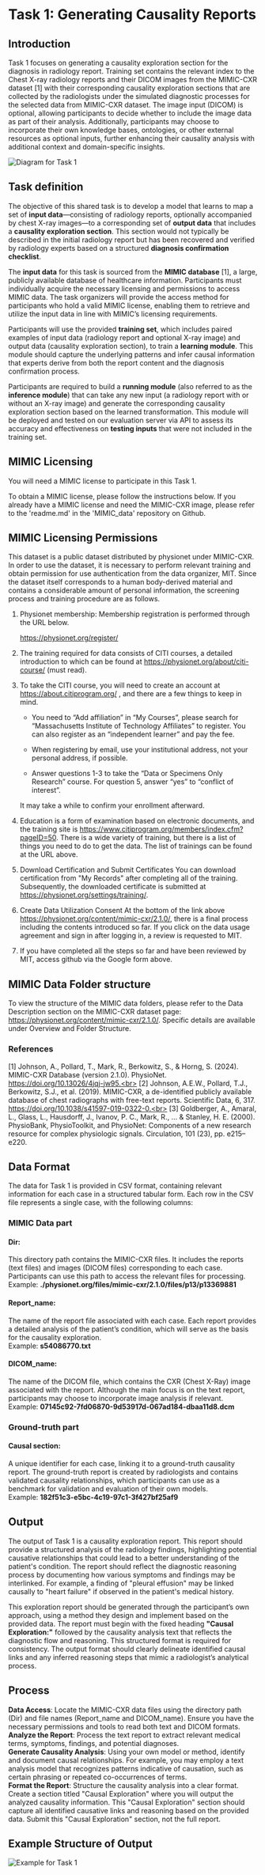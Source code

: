 # Task 1: Generating Causality Reports

## Introduction
Task 1 focuses on generating a causality exploration section for the diagnosis in radiology report. Training set contains the relevant index to the Chest X-ray radiology reports and their DICOM images from the MIMIC-CXR dataset [1] with their corresponding  causality exploration sections that are collected by the  radiologists under the simulated diagnostic processes for the selected data from MIMIC-CXR dataset. The image input (DICOM) is optional, allowing participants to decide whether to include the image data as part of their analysis. Additionally, participants may choose to incorporate their own knowledge bases, ontologies, or other external resources as optional inputs, further enhancing their causality analysis with additional context and domain-specific insights.

![Diagram for Task 1](./images/Task1_bg.png "Task 1 Overview")

## Task definition

The objective of this shared task is to develop a model that learns to map a set of **input data**—consisting of radiology reports, optionally accompanied by chest X-ray images—to a corresponding set of **output data** that includes a **causality exploration section**. This section would not typically be described in the initial radiology report but has been recovered and verified by radiology experts based on a structured **diagnosis confirmation checklist**.

The **input data** for this task is sourced from the **MIMIC database** [1], a large, publicly available database of healthcare information. Participants must individually acquire the necessary licensing and permissions to access MIMIC data. The task organizers will provide the access method for participants who hold a valid MIMIC license, enabling them to retrieve and utilize the input data in line with MIMIC’s licensing requirements.

Participants will use the provided **training set**, which includes paired examples of input data (radiology report and optional X-ray image) and output data (causality exploration section), to train a **learning module**. This module should capture the underlying patterns and infer causal information that experts derive from both the report content and the diagnosis confirmation process.

Participants are required to build a **running module** (also referred to as the **inference module**) that can take any new input (a radiology report with or without an X-ray image) and generate the corresponding causality exploration section based on the learned transformation. This module will be deployed and tested on our evaluation server via API to assess its accuracy and effectiveness on **testing inputs** that were not included in the training set.

## MIMIC Licensing
You will need a MIMIC license to participate in this Task 1.

To obtain a MIMIC license, please follow the instructions below. If you already have a MIMIC license and need the MIMIC-CXR image, please refer to the 'readme.md' in the 'MIMIC_data' repository on Github.

## MIMIC Licensing Permissions

This dataset is a public dataset distributed by physionet under MIMIC-CXR. In order to use the dataset, it is necessary to perform relevant training and obtain permission for use authentication from the data organizer, MIT. Since the dataset itself corresponds to a human body-derived material and contains a considerable amount of personal information, the screening process and training procedure are as follows.


1. Physionet membership: Membership registration is performed through the URL below. 

     https://physionet.org/register/ 


2. The training required for data consists of CITI courses, a detailed introduction to which can be found at https://physionet.org/about/citi-course/ (must read). 


3. To take the CITI course, you will need to create an account at https://about.citiprogram.org/ , and there are a few things to keep in mind.


     * You need to “Add affiliation” in “My Courses”, please search for “Massachusetts Institute of Technology Affiliates” to register. You can also register as an “independent learner” and pay the fee.


     * When registering by email, use your institutional address, not your personal address, if possible.


     * Answer questions 1-3 to take the “Data or Specimens Only Research” course. For question 5, answer “yes” to “conflict of interest”.


     It may take a while to confirm your enrollment afterward.


4. Education is a form of examination based on electronic documents, and the training site is https://www.citiprogram.org/members/index.cfm?pageID=50. There is a wide variety of training, but there is a list of things you need to do to get the data. The list of trainings can be found at the URL above.


5. Download Certification and Submit Certificates You can download certification from "My Records" after completing all of the training. Subsequently, the downloaded certificate is submitted at https://physionet.org/settings/training/.


6. Create Data Utilization Consent At the bottom of the link above https://physionet.org/content/mimic-cxr/2.1.0/, there is a final process including the contents introduced so far. If you click on the data usage agreement and sign in after logging in, a review is requested to MIT. 


7. If you have completed all the steps so far and have been reviewed by MIT, access github via the Google form above.


## MIMIC Data Folder structure

To view the structure of the MIMIC data folders, please refer to the Data Description section on the MIMIC-CXR dataset page: https://physionet.org/content/mimic-cxr/2.1.0/. Specific details are available under Overview and Folder Structure.

### References
[1] Johnson, A., Pollard, T., Mark, R., Berkowitz, S., & Horng, S. (2024). MIMIC-CXR Database (version 2.1.0). PhysioNet. https://doi.org/10.13026/4jqj-jw95.<br>
[2] Johnson, A.E.W., Pollard, T.J., Berkowitz, S.J., et al. (2019). MIMIC-CXR, a de-identified publicly available database of chest radiographs with free-text reports. Scientific Data, 6, 317. https://doi.org/10.1038/s41597-019-0322-0.<br>
[3] Goldberger, A., Amaral, L., Glass, L., Hausdorff, J., Ivanov, P. C., Mark, R., ... & Stanley, H. E. (2000). PhysioBank, PhysioToolkit, and PhysioNet: Components of a new research resource for complex physiologic signals. Circulation, 101 (23), pp. e215–e220.

## Data Format
The data for Task 1 is provided in CSV format, containing relevant information for each case in a structured tabular form. Each row in the CSV file represents a single case, with the following columns:

### MIMIC Data part
#### Dir: 
This directory path contains the MIMIC-CXR files. It includes the reports (text files) and images (DICOM files) corresponding to each case. Participants can use this path to access the relevant files for processing.<br>
Example: **./physionet.org/files/mimic-cxr/2.1.0/files/p13/p13369881**

#### Report_name: 
The name of the report file associated with each case. Each report provides a detailed analysis of the patient’s condition, which will serve as the basis for the causality exploration.<br>
Example: **s54086770.txt**

#### DICOM_name: 
The name of the DICOM file, which contains the CXR (Chest X-Ray) image associated with the report. Although the main focus is on the text report, participants may choose to incorporate image analysis if relevant.<br>
Example: **07145c92-7fd06870-9d53917d-067ad184-dbaa11d8.dcm**

### Ground-truth part
#### Causal section:
A unique identifier for each case, linking it to a ground-truth causality report. The ground-truth report is created by radiologists and contains validated causality relationships, which participants can use as a benchmark for validation and evaluation of their own models.<br>
Example: **182f51c3-e5bc-4c19-97c1-3f427bf25af9**

## Output
The output of Task 1 is a causality exploration report. This report should provide a structured analysis of the radiology findings, highlighting potential causative relationships that could lead to a better understanding of the patient's condition. The report should reflect the diagnostic reasoning process by documenting how various symptoms and findings may be interlinked. For example, a finding of "pleural effusion" may be linked causally to "heart failure" if observed in the patient's medical history.

This exploration report should be generated through the participant’s own approach, using a method they design and implement based on the provided data. The report must begin with the fixed heading **"Causal Exploration:"** followed by the causality analysis text that reflects the diagnostic flow and reasoning. This structured format is required for consistency. The output format should clearly delineate identified causal links and any inferred reasoning steps that mimic a radiologist’s analytical process.

## Process
**Data Access**: Locate the MIMIC-CXR data files using the directory path (Dir) and file names (Report_name and DICOM_name). Ensure you have the necessary permissions and tools to read both text and DICOM formats.<br>
**Analyze the Report**: Process the text report to extract relevant medical terms, symptoms, findings, and potential diagnoses.<br>
**Generate Causality Analysis**: Using your own model or method, identify and document causal relationships. For example, you may employ a text analysis model that recognizes patterns indicative of causation, such as certain phrasing or repeated co-occurrences of terms.<br>
**Format the Report**: Structure the causality analysis into a clear format. Create a section titled "Causal Exploration" where you will output the analyzed causality information. This "Causal Exploration" section should capture all identified causative links and reasoning based on the provided data. Submit this "Causal Exploration" section, not the full report.

## Example Structure of Output

![Example for Task 1](./images/Task1_ex.png "Task 1 Example Structure")


